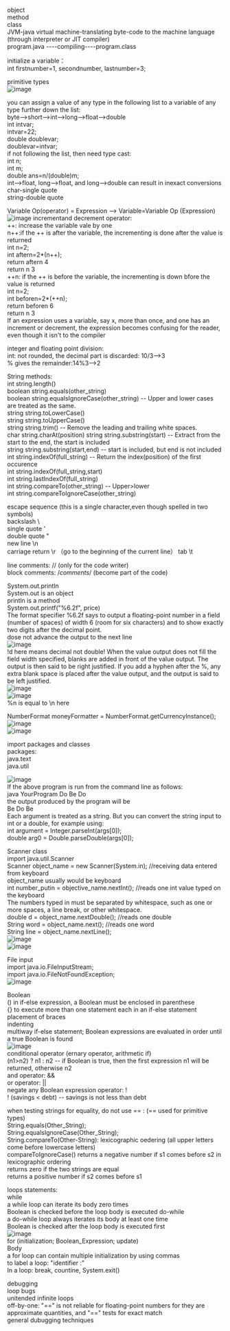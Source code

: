 object  
method  
class  
JVM-java virtual machine-translating byte-code to the machine language (through interpreter or JIT compiler)    
  program.java ----compiling----program.class  

initialize a variable：   
  int firstnumber=1, secondnumber, lastnumber=3;  
  
primitive types    
![image](https://user-images.githubusercontent.com/109948257/182167136-08b2b214-cfa3-4d1d-9ce1-e20ad3228b42.png)

you can assign a value of any type in the following list to a variable of any type further down the list:  
  byte-->short-->int-->long-->float-->double  
    int intvar;  
    intvar=22;  
    double doublevar;  
    doublevar=intvar;  
  if not following the list, then need type cast:  
    int n;  
    int m;  
    double ans=n/(double)m;  
  int-->float, long-->float, and long-->double can result in inexact conversions   
char-single quote  
string-double quote  

Variable Op(operator) = Expression --> Variable=Variable Op (Expression)  
  ![image](https://user-images.githubusercontent.com/109948257/182175498-b914ee41-690f-4ab4-99e7-9748019b715d.png)
incrementand decrement operator:  
  ++: increase the variable vale by one  
    n++:if the ++ is after the variable, the incrementing is done after the value is returned  
      int n=2;    
      int aftern=2*(n++);  
      return aftern 4  
      return n 3  
    ++n: if the ++ is before the variable, the incrementing is down bfore the value is returned  
      int n=2;  
      int beforen=2*(++n);  
      return beforen 6  
      return n 3    
  If an expression uses a variable, say x, more than once, and one has an increment or decrement, the expression becomes 
  confusing for the reader, even though it isn't to the compiler   

integer and floating point division:    
  int: not rounded, the decimal part is discarded: 10/3-->3    
      % gives the remainder:14%3-->2    
      
String methods:  
  int string.length()  
  boolean  string.equals(other_string)  
  boolean string.equalsIgnoreCase(other_string) -- Upper and lower cases are treated as the same.  
  string string.toLowerCase()  
  string string.toUpperCase()  
  string string.trim() -- Remove the leading and trailing white spaces.  
  char string.charAt(position)
  string string.substring(start) -- Extract from the start to the end, the start is included  
  string string.substring(start,end) -- start is included, but end is not included  
  int string.indexOf(full_string) -- Return the index(position) of the first occurence  
    int string.indexOf(full_string,start)  
  int string.lastIndexOf(full_string)  
  int string.compareTo(other_string) -- Upper>lower  
  int string.compareToIgnoreCase(other_string)  

escape sequence (this is a single character,even though spelled in two symbols)  
  backslash  \\  
  single quote  \'  
  double quote  \"  
  new line  \n  
  carriage return  \r （go to the beginning of the current line） 
  tab  \t  
  
line comments: //  (only for the code writer)  
block comments: /*comments*/ (become part of the code)  

System.out.println     
System.out is an object   
println is a method  
System.out.printf("%6.2f", price)  
  The format specifier %6.2f says to output a floating-point number in a field (number of spaces) of width 6 (room for six   characters) and to show exactly two  digits after the decimal point.    
  dose not advance the output to the next line   
  ![image](https://user-images.githubusercontent.com/109948257/182512566-ff346d79-8db8-459d-bd14-241e76d19339.png)   
  !d here means decimal not double!
  When the value output does not fill the field width specified, blanks are added in front of the value output. The output   is then said to be right justified. If you add a hyphen after the %, any extra blank space is placed after the value       output, and the output is said to be left justified.   
  ![image](https://user-images.githubusercontent.com/109948257/182515749-321e7ff4-6b70-410f-bd2d-e68ba098489a.png)  
  ![image](https://user-images.githubusercontent.com/109948257/182515796-f2916a32-0083-45e5-af8a-e143edc0d715.png)  
  %n is equal to \n here   

NumberFormat moneyFormatter = NumberFormat.getCurrencyInstance();       
![image](https://user-images.githubusercontent.com/109948257/182516848-9eac7d61-60a4-4445-9195-0292db531361.png)    
![image](https://user-images.githubusercontent.com/109948257/182516864-b6091094-e65c-415b-ab40-0ebb0e847bf1.png)   

import packages and classes   
packages:   
  java.text  
  java.util  
  
![image](https://user-images.githubusercontent.com/109948257/182853875-fc37a3df-b592-4264-a567-54e0101fd70a.png)   
If the above program is run from the command line as follows:  
java YourProgram Do Be Do   
the output produced by the program will be   
Be Do Be   
Each argument is treated as a string. But you can convert the string input to int or a double, for example using:   
int argument = Integer.parseInt(args[0]);   
double arg0 = Double.parseDouble(args[0]);   

Scanner class   
import java.util.Scanner   
Scanner object_name = new Scanner(System.in); //receiving data entered from keyboard   
  object_name usually would be keyboard   
int number_putin = objective_name.nextInt(); //reads one int value typed on the keyboard    
  The numbers typed in must be separated by whitespace, such as one or more spaces, a line break, or other whitespace.    
double d = object_name.nextDouble(); //reads one double   
String word = object_name.next(); //reads one word       
String line = object_name.nextLine();   
![image](https://user-images.githubusercontent.com/109948257/182758840-7dbfc467-077f-467e-bdbe-d26dcc83fbe9.png)    
![image](https://user-images.githubusercontent.com/109948257/182759159-ac78db11-7b74-4dd4-880a-0b2d58fe3105.png)    

File input     
import java.io.FileInputStream;     
import java.io.FileNotFoundException;          
![image](https://user-images.githubusercontent.com/109948257/183363209-8406af2b-e94e-4602-b8fe-4c94b987f32e.png)    

Boolean    
() in if-else expression, a Boolean must be enclosed in parenthese  
{} to execute more than one statement each in an if-else statement  
  placement of braces  
  indenting   
multiway if-else statement; Boolean expressions are evaluated in order until a true Boolean is found   
![image](https://user-images.githubusercontent.com/109948257/183368534-0edbc2bd-bc1a-49cc-ae87-626648d847d5.png)   
conditional operator (ernary operator, arithmetic if)   
  (n1>n2) ? n1 : n2 -- if Boolean is true, then the first expression n1 will be returned, otherwise n2    
and operator: &&    
or operator: ||   
negate any Boolean expression operator: !   
  ! (savings < debt) -- savings is not less than debt   
   
when testing strings for equality, do not use == :  (== used for primitive types)   
String.equals(Other_String);  
String.equalsIgnoreCase(Other_String);   
String.compareTo(Other-String): lexicographic oedering (all upper letters come before lowercase letters)   
  compareToIgnoreCase()
  returns a negative number if s1 comes before s2 in lexicographic ordering   
  returns zero if the two strings are equal   
  returns a positive number if s2 comes before s1    

loops statements:   
while    
  a while loop can iterate its body zero times  
  Boolean is checked before the loop body is executed
do-while   
  a do-while loop always iterates its body at least one time   
  Boolean is checked after the loop body is executed first   
![image](https://user-images.githubusercontent.com/109948257/183795180-d110086f-eb78-45bf-a50c-e99e6e9cd59e.png)    
for (initialization; Boolean_Expression; update)    
    Body   
a for loop can contain multiple initialization by using commas    
to label a loop: "identifier :"   
In a loop: break, countine, System.exit()   

debugging    
loop bugs   
  unitended infinite loops    
  off-by-one: "==" is not reliable for floating-point numbers for they are approximate quantities, 
  and "==" tests for exact match    
general dubugging techniques












  


 
  



  



























  
  
  

  
  
